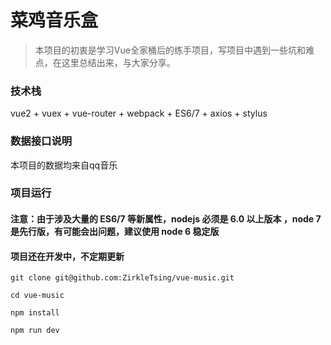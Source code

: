 # 菜鸡音乐盒

> 本项目的初衷是学习Vue全家桶后的练手项目，写项目中遇到一些坑和难点，在这里总结出来，与大家分享。

### 技术栈

vue2 + vuex + vue-router + webpack + ES6/7 + axios + stylus

### 数据接口说明

本项目的数据均来自qq音乐

### 项目运行

#### 注意：由于涉及大量的 ES6/7 等新属性，nodejs 必须是 6.0 以上版本 ，node 7 是先行版，有可能会出问题，建议使用 node 6 稳定版

#### 项目还在开发中，不定期更新

```
git clone git@github.com:ZirkleTsing/vue-music.git 

cd vue-music

npm install

npm run dev
```

